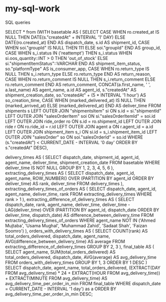 # my-sql-work
SQL queries

SELECT * from 
(WITH basetable AS (
SELECT 
    CASE
        WHEN ro.created_at IS NULL THEN DATE(s."createdAt" + INTERVAL '1' DAY)
        ELSE DATE(ro.created_at)
    END AS dispatch_date,
    s.id AS shipment_id,
    CASE
        WHEN soi."groupId" IS NULL THEN 111
        ELSE soi."groupId"
    END AS group_id,
    CASE
        WHEN s_i.status IN ('reattempt') THEN s_i.status
        WHEN si.oos_quantity::INT > 0 THEN 'out_of_stock'
        ELSE si."shipmentItemStatus"::VARCHAR
    END AS shipment_item_status,
    so."platformType" AS is_consumer_app,
    CASE
        WHEN ro.return_type IS NULL THEN s_i.return_type
        ELSE ro.return_type
    END AS return_reason,
    CASE
        WHEN ro.return_comment IS NULL THEN s_i.return_comment
        ELSE ro.return_comment
    END AS return_comment,
    CONCAT(a.first_name, ' ', a.last_name) AS agent_name,
    a.id AS agent_id,
    s."createdAt" AS shipment_creation_date,
    so."createdAt" + (5 * INTERVAL '1 hour') AS so_creation_time,
    CASE
        WHEN (marked_delivered_at) IS NULL THEN (marked_arrived_at)
        ELSE (marked_delivered_at)
    END AS deliver_time
FROM
    shipments s
    LEFT OUTER JOIN "shipmentsItem" si ON s.id = si."shipmentId"
    LEFT OUTER JOIN "salesOrderItem" soi ON si."salesOrderItemId" = soi.id
    LEFT OUTER JOIN ride_order ro ON s.id = ro.shipment_id
    LEFT OUTER JOIN ride r ON ro.ride_id = r.id
    LEFT OUTER JOIN agent a ON r.agent_id = a.id
    LEFT OUTER JOIN shipment_item s_i ON si.id = s_i.shipment_item_id
    LEFT OUTER JOIN "salesOrder" so ON soi."salesOrderId" = so.id
WHERE
    (s."createdAt") < CURRENT_DATE - INTERVAL '0 day'
ORDER BY
    s."createdAt" DESC),

delivery_times AS (
    SELECT
        dispatch_date,
        shipment_id,
        agent_id,
        agent_name,
        deliver_time,
        shipment_creation_date
    FROM
        basetable
    WHERE
        deliver_time IS NOT NULL
    GROUP BY
        1, 2, 3, 4, 5, 6
),
extracting_delivery_times AS (
    SELECT
        dispatch_date,
        agent_id,
        agent_name,
        ROW_NUMBER() OVER (PARTITION BY agent_id ORDER BY deliver_time) AS rank,
        deliver_time
    FROM
        delivery_times
),
extracting_delivery_times_of_orders AS (
    SELECT
        dispatch_date,
        agent_id,
        agent_name,
        deliver_time,
        rank
    FROM
        extracting_delivery_times
    WHERE
        rank > 1
),
extracting_difference_of_delivery_times AS (
    SELECT
        dispatch_date,
        rank,
        agent_name,
        deliver_time,
        deliver_time - LAG(deliver_time) OVER (PARTITION BY agent_id, dispatch_date ORDER BY deliver_time, dispatch_date) AS difference_between_delivery_time
    FROM
        extracting_delivery_times_of_orders
    WHERE
        agent_name NOT IN ('Ahmed Mujtaba', 'Usama Mughal', 'Muhammad Zahid', 'Sadaat Shah', 'Faizan Soomro')
),
orders_with_delivery_times AS (
    SELECT
        COUNT(rank) AS total_orders_delivered,
        dispatch_date,
        agent_name,
        AVG(difference_between_delivery_time) AS average
    FROM
        extracting_difference_of_delivery_times
    GROUP BY
        2, 3
),
final_table AS (
    SELECT
        agent_name,
        SUM(total_orders_delivered) AS total_orders_delivered,
        dispatch_date,
        AVG(average) AS avg_delivery_time
    FROM
        orders_with_delivery_times
    GROUP BY
        1, 3
    ORDER BY
        1 DESC
)
SELECT
    dispatch_date,
    agent_name,
    total_orders_delivered,
    (EXTRACT(DAY FROM avg_delivery_time) * 24 + EXTRACT(HOUR FROM avg_delivery_time)) + EXTRACT(MINUTE FROM avg_delivery_time) AS avg_delivery_time_per_order_in_min
FROM
    final_table
WHERE
    dispatch_date = CURRENT_DATE - INTERVAL '1 day') as a 
ORDER BY
    avg_delivery_time_per_order_in_min DESC;

